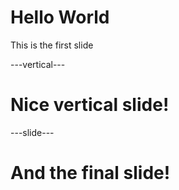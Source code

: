 # Hello World

This is the first slide

---vertical---

# Nice vertical slide!

---slide---

# And the final slide!

